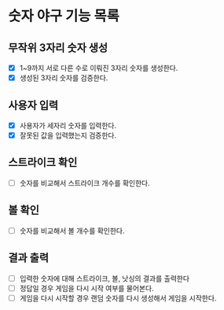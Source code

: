 # 숫자 야구 기능 목록 

## 무작위 3자리 숫자 생성 
- [x] 1~9까지 서로 다른 수로 이뤄진 3자리 숫자를 생성한다.
- [x] 생성된 3자리 숫자를 검증한다.

## 사용자 입력
- [x] 사용자가 세자리 숫자를 입력한다.
- [x] 잘못된 값을 입력했는지 검증한다.

## 스트라이크 확인
- [ ] 숫자를 비교해서 스트라이크 개수를 확인한다.

## 볼 확인
- [ ] 숫자를 비교해서 볼 개수를 확인한다. 

## 결과 출력
- [ ] 입력한 숫자에 대해 스트라이크, 볼, 낫싱의 결과를 출력한다
- [ ] 정답일 경우 게임을 다시 시작 여부를 물어본다.
- [ ] 게임을 다시 시작할 경우 랜덤 숫자를 다시 생성해서 게임을 시작한다.
